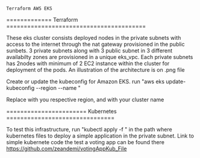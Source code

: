 
                                                                        Terraform AWS EKS
============= Terraform ========================================

These eks cluster consists deployed nodes in the private subnets with access to the internet through the nat gateway provisioned in the public sunbets. 3 private subnets along with 3 public subnet in 3 different availabilty zones are provisioned in a unique eks_vpc. Each private subnets has 2nodes with minimum of 2 EC2 instance within the cluster for deployment of the pods. An illustration of the architecture is on .png file

Create or update the kubeconfig for Amazon EKS. run "aws eks update-kubeconfig --region <region-code> --name <cluster-name>"

Replace <region-code> with you respective region, and <cluster-name> with your cluster name

======================= Kubernetes ===============================

To test this infrastructure, run "kubectl apply -f " in the path where kubernetes files to deploy a simple application in the private subnet. Link to simple kubernete code the test a voting app can be found there  https://github.com/zeandemi/votingAppKub_File 
